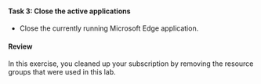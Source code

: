 #### Task 3: Close the active applications

-   Close the currently running Microsoft Edge application.

#### Review

In this exercise, you cleaned up your subscription by removing the resource groups that were used in this lab.